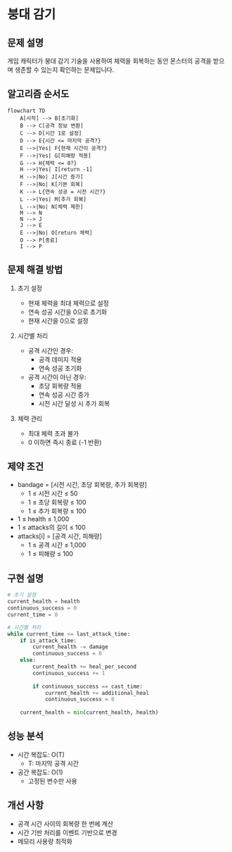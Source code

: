 # 붕대 감기

## 문제 설명
게임 캐릭터가 붕대 감기 기술을 사용하여 체력을 회복하는 동안 몬스터의 공격을 받으며 생존할 수 있는지 확인하는 문제입니다.

## 알고리즘 순서도
```mermaid
flowchart TD
    A[시작] --> B[초기화]
    B --> C[공격 정보 변환]
    C --> D[시간 1로 설정]
    D --> E{시간 <= 마지막 공격?}
    E -->|Yes| F{현재 시간이 공격?}
    F -->|Yes| G[피해량 적용]
    G --> H{체력 <= 0?}
    H -->|Yes| I[return -1]
    H -->|No| J[시간 증가]
    F -->|No| K[기본 회복]
    K --> L{연속 성공 = 시전 시간?}
    L -->|Yes| M[추가 회복]
    L -->|No| N[체력 제한]
    M --> N
    N --> J
    J --> E
    E -->|No| O[return 체력]
    O --> P[종료]
    I --> P
```

## 문제 해결 방법
1. 초기 설정
   - 현재 체력을 최대 체력으로 설정
   - 연속 성공 시간을 0으로 초기화
   - 현재 시간을 0으로 설정

2. 시간별 처리
   - 공격 시간인 경우:
     * 공격 데미지 적용
     * 연속 성공 초기화
   - 공격 시간이 아닌 경우:
     * 초당 회복량 적용
     * 연속 성공 시간 증가
     * 시전 시간 달성 시 추가 회복

3. 체력 관리
   - 최대 체력 초과 불가
   - 0 이하면 즉시 종료 (-1 반환)

## 제약 조건
- bandage = [시전 시간, 초당 회복량, 추가 회복량]
  * 1 ≤ 시전 시간 ≤ 50
  * 1 ≤ 초당 회복량 ≤ 100
  * 1 ≤ 추가 회복량 ≤ 100
- 1 ≤ health ≤ 1,000
- 1 ≤ attacks의 길이 ≤ 100
- attacks[i] = [공격 시간, 피해량]
  * 1 ≤ 공격 시간 ≤ 1,000
  * 1 ≤ 피해량 ≤ 100

## 구현 설명
```python
# 초기 설정
current_health = health
continuous_success = 0
current_time = 0

# 시간별 처리
while current_time <= last_attack_time:
    if is_attack_time:
        current_health -= damage
        continuous_success = 0
    else:
        current_health += heal_per_second
        continuous_success += 1
        
        if continuous_success == cast_time:
            current_health += additional_heal
            continuous_success = 0
            
    current_health = min(current_health, health)
```

## 성능 분석
- 시간 복잡도: O(T)
  - T: 마지막 공격 시간
- 공간 복잡도: O(1)
  - 고정된 변수만 사용

## 개선 사항
- 공격 시간 사이의 회복량 한 번에 계산
- 시간 기반 처리를 이벤트 기반으로 변경
- 메모리 사용량 최적화 